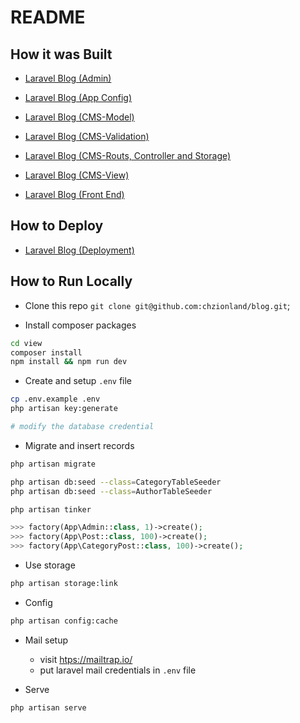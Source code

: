 # README

## How it was Built

- [Laravel Blog (Admin)](https://www.sheldonl.com/2020/08/08/00.html)

- [Laravel Blog (App Config)](https://www.sheldonl.com/2020/08/09/00.html)

- [Laravel Blog (CMS-Model)](https://www.sheldonl.com/2020/09/10/00.html)

- [Laravel Blog (CMS-Validation)](https://www.sheldonl.com/2020/09/10/01.html)

- [Laravel Blog (CMS-Routs, Controller and Storage)](https://www.sheldonl.com/2020/09/10/02.html)

- [Laravel Blog (CMS-View)](https://www.sheldonl.com/2020/09/10/03.html)

- [Laravel Blog (Front End)](https://www.sheldonl.com/2020/08/24/00.md)

## How to Deploy

- [Laravel Blog (Deployment)](https://www.sheldonl.com/2020/08/27/00.md)

## How to Run Locally

- Clone this repo `git clone git@github.com:chzionland/blog.git`;

- Install composer packages

```bash
cd view
composer install
npm install && npm run dev
```

- Create and setup `.env` file

```bash
cp .env.example .env
php artisan key:generate

# modify the database credential
```

- Migrate and insert records

```bash
php artisan migrate
```

```bash
php artisan db:seed --class=CategoryTableSeeder
php artisan db:seed --class=AuthorTableSeeder
```

```bash
php artisan tinker
```

```php
>>> factory(App\Admin::class, 1)->create();
>>> factory(App\Post::class, 100)->create();
>>> factory(App\CategoryPost::class, 100)->create();
```

- Use storage

```bash
php artisan storage:link
```

- Config

```bash
php artisan config:cache
```

- Mail setup
  - visit <htps://mailtrap.io/>
  - put laravel mail credentials in `.env` file

- Serve

```bash
php artisan serve
```
